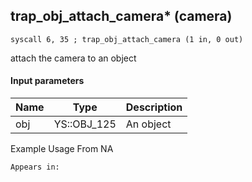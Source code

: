## trap_obj_attach_camera* (camera)

`syscall 6, 35 ; trap_obj_attach_camera (1 in, 0 out)`

attach the camera to an object

#### Input parameters
| Name | Type | Description
|------|------|------------
| obj   | YS::OBJ_125   | An object


Example Usage From NA






	Appears in:



